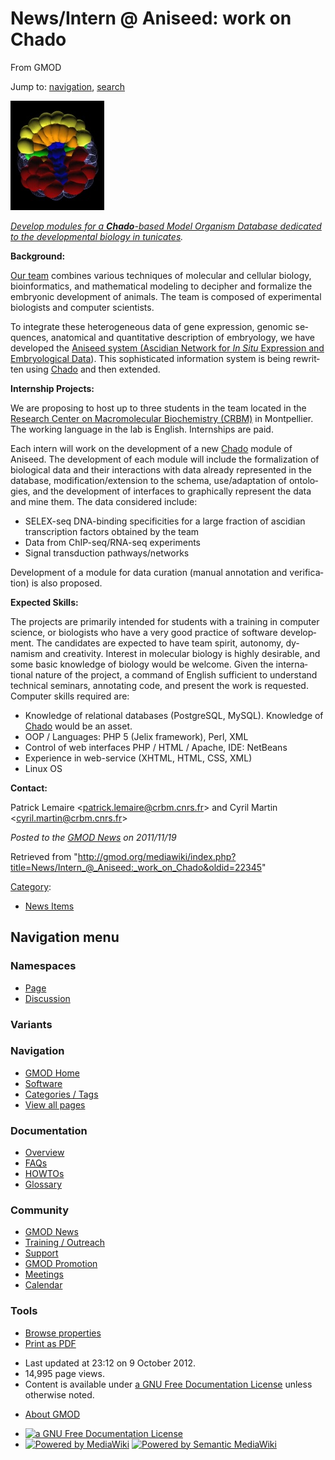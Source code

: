 <div id="mw-page-base" class="noprint">

</div>

<div id="mw-head-base" class="noprint">

</div>

<div id="content" class="mw-body" role="main">

<span id="top"></span>

<div id="mw-js-message" style="display:none;">

</div>



# <span dir="auto">News/Intern @ Aniseed: work on Chado</span>

<div id="bodyContent">

<div id="siteSub">

From GMOD

</div>

<div id="contentSub">

</div>

<div id="jump-to-nav" class="mw-jump">

Jump to: [navigation](#mw-navigation), [search](#p-search)

</div>

<div id="mw-content-text" class="mw-content-ltr" lang="en" dir="ltr">

<div class="floatright">

<a href="http://www.aniseed.cnrs.fr/" rel="nofollow"
title="ANISEED seeking interns to work on Chado"><img
src="../../mediawiki/images/thumb/2/27/ANISEEDImage.jpg/150px-ANISEEDImage.jpg"
srcset="../../mediawiki/images/thumb/2/27/ANISEEDImage.jpg/225px-ANISEEDImage.jpg 1.5x, ../../mediawiki/images/thumb/2/27/ANISEEDImage.jpg/300px-ANISEEDImage.jpg 2x"
width="150" height="175"
alt="ANISEED seeking interns to work on Chado" /></a>

</div>

*<a href="http://www.aniseed.cnrs.fr/" class="external text"
rel="nofollow">Develop modules for a <strong>Chado</strong>-based Model
Organism Database dedicated to the developmental biology in
tunicates</a>.*

**Background:**

<a href="http://www.aniseed.cnrs.fr/ciona/lemaire/"
class="external text" rel="nofollow">Our team</a> combines various
techniques of molecular and cellular biology, bioinformatics, and
mathematical modeling to decipher and formalize the embryonic
development of animals. The team is composed of experimental biologists
and computer scientists.

To integrate these heterogeneous data of gene expression, genomic
sequences, anatomical and quantitative description of embryology, we
have developed the
<a href="http://www.aniseed.cnrs.fr/" class="external text"
rel="nofollow">Aniseed system (Ascidian Network for <em>In Situ</em>
Expression and Embryological Data</a>). This sophisticated information
system is being rewritten using
<a href="../Chado" class="mw-redirect" title="Chado">Chado</a> and then
extended.

**Internship Projects:**

We are proposing to host up to three students in the team located in the
<a href="http://www.crbm.cnrs.fr/" class="external text"
rel="nofollow">Research Center on Macromolecular Biochemistry (CRBM)</a>
in Montpellier. The working language in the lab is English. Internships
are paid.

Each intern will work on the development of a new
<a href="../Chado" class="mw-redirect" title="Chado">Chado</a> module of
Aniseed. The development of each module will include the formalization
of biological data and their interactions with data already represented
in the database, modification/extension to the schema, use/adaptation of
ontologies, and the development of interfaces to graphically represent
the data and mine them. The data considered include:

- SELEX-seq DNA-binding specificities for a large fraction of ascidian
  transcription factors obtained by the team
- Data from ChIP-seq/RNA-seq experiments
- Signal transduction pathways/networks

Development of a module for data curation (manual annotation and
verification) is also proposed.

**Expected Skills:**

The projects are primarily intended for students with a training in
computer science, or biologists who have a very good practice of
software development. The candidates are expected to have team spirit,
autonomy, dynamism and creativity. Interest in molecular biology is
highly desirable, and some basic knowledge of biology would be welcome.
Given the international nature of the project, a command of English
sufficient to understand technical seminars, annotating code, and
present the work is requested. Computer skills required are:

- Knowledge of relational databases (PostgreSQL, MySQL). Knowledge of
  <a href="../Chado" class="mw-redirect" title="Chado">Chado</a> would
  be an asset.
- OOP / Languages: PHP 5 (Jelix framework), Perl, XML
- Control of web interfaces PHP / HTML / Apache, IDE: NetBeans
- Experience in web-service (XHTML, HTML, CSS, XML)
- Linux OS

**Contact:**

Patrick Lemaire
\<<a href="mailto:patrick.lemaire@crbm.cnrs.fr" class="external text"
rel="nofollow">patrick.lemaire@crbm.cnrs.fr</a>\> and Cyril Martin
\<<a href="mailto:cyril.martin@crbm.cnrs.fr" class="external text"
rel="nofollow">cyril.martin@crbm.cnrs.fr</a>\>

  

<div class="newsfooter">

*Posted to the [GMOD News](../GMOD_News "GMOD News") on 2011/11/19*

</div>

</div>

<div class="printfooter">

Retrieved from
"<http://gmod.org/mediawiki/index.php?title=News/Intern_@_Aniseed:_work_on_Chado&oldid=22345>"

</div>

<div id="catlinks" class="catlinks">

<div id="mw-normal-catlinks" class="mw-normal-catlinks">

[Category](../Special:Categories "Special:Categories"):

- [News Items](../Category:News_Items "Category:News Items")

</div>

</div>

<div class="visualClear">

</div>

</div>

</div>

<div id="mw-navigation">

## Navigation menu

<div id="mw-head">



<div id="left-navigation">

<div id="p-namespaces" class="vectorTabs" role="navigation"
aria-labelledby="p-namespaces-label">

### Namespaces

- <span id="ca-nstab-main"><a href="Intern_@_Aniseed:_work_on_Chado" accesskey="c"
  title="View the content page [c]">Page</a></span>
- <span id="ca-talk"><a
  href="http://gmod.org/mediawiki/index.php?title=Talk:News/Intern_@_Aniseed:_work_on_Chado&amp;action=edit&amp;redlink=1"
  accesskey="t"
  title="Discussion about the content page [t]">Discussion</a></span>

</div>

<div id="p-variants" class="vectorMenu emptyPortlet" role="navigation"
aria-labelledby="p-variants-label">

### 

### Variants[](#)

<div class="menu">

</div>

</div>

</div>

<div id="right-navigation">





</div>



</div>

</div>

</div>

<div id="mw-panel">

<div id="p-logo" role="banner">

<a href="../Main_Page"
style="background-image: url(../../images/GMOD-cogs.png);"
title="Visit the main page"></a>

</div>

<div id="p-Navigation" class="portal" role="navigation"
aria-labelledby="p-Navigation-label">

### Navigation

<div class="body">

- <span id="n-GMOD-Home">[GMOD Home](../Main_Page)</span>
- <span id="n-Software">[Software](../GMOD_Components)</span>
- <span id="n-Categories-.2F-Tags">[Categories /
  Tags](../Categories)</span>
- <span id="n-View-all-pages">[View all
  pages](../Special:AllPages)</span>

</div>

</div>

<div id="p-Documentation" class="portal" role="navigation"
aria-labelledby="p-Documentation-label">

### Documentation

<div class="body">

- <span id="n-Overview">[Overview](../Overview)</span>
- <span id="n-FAQs">[FAQs](../Category:FAQ)</span>
- <span id="n-HOWTOs">[HOWTOs](../Category:HOWTO)</span>
- <span id="n-Glossary">[Glossary](../Glossary)</span>

</div>

</div>

<div id="p-Community" class="portal" role="navigation"
aria-labelledby="p-Community-label">

### Community

<div class="body">

- <span id="n-GMOD-News">[GMOD News](../GMOD_News)</span>
- <span id="n-Training-.2F-Outreach">[Training /
  Outreach](../Training_and_Outreach)</span>
- <span id="n-Support">[Support](../Support)</span>
- <span id="n-GMOD-Promotion">[GMOD Promotion](../GMOD_Promotion)</span>
- <span id="n-Meetings">[Meetings](../Meetings)</span>
- <span id="n-Calendar">[Calendar](../Calendar)</span>

</div>

</div>

<div id="p-tb" class="portal" role="navigation"
aria-labelledby="p-tb-label">

### Tools

<div class="body">


- <span id="t-smwbrowselink"><a href="../Special:Browse/News-2FIntern_@_Aniseed:_work_on_Chado"
  rel="smw-browse">Browse properties</a></span>
- <span id="t-pdf">[Print as
  PDF](http://gmod.org/mediawiki/index.php?title=Special:PdfPrint&page=News/Intern_@_Aniseed:_work_on_Chado)</span>

</div>

</div>

</div>

</div>

<div id="footer" role="contentinfo">

- <span id="footer-info-lastmod">Last updated at 23:12 on 9 October
  2012.</span>
- <span id="footer-info-viewcount">14,995 page views.</span>
- <span id="footer-info-copyright">Content is available under
  <a href="http://www.gnu.org/licenses/fdl-1.3.html" class="external"
  rel="nofollow">a GNU Free Documentation License</a> unless otherwise
  noted.</span>

<!-- -->

- <span id="footer-places-about">[About
  GMOD](../GMOD:About "GMOD:About")</span>

<!-- -->

- <span id="footer-copyrightico">[<img src="http://www.gnu.org/graphics/gfdl-logo-small.png" width="88"
  height="31" alt="a GNU Free Documentation License" />](http://www.gnu.org/licenses/fdl-1.3.html)</span>
- <span id="footer-poweredbyico">[<img
  src="../../mediawiki/skins/common/images/poweredby_mediawiki_88x31.png"
  width="88" height="31" alt="Powered by MediaWiki" />](http://www.mediawiki.org/)
  [<img
  src="../../mediawiki/extensions/SemanticMediaWiki/resources/images/smw_button.png"
  width="88" height="31" alt="Powered by Semantic MediaWiki" />](https://www.semantic-mediawiki.org/wiki/Semantic_MediaWiki)</span>

<div style="clear:both">

</div>

</div>
